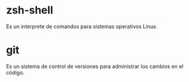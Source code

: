 # zsh-shell
Es un interprete de comandos para sistemas operativos Linux.

# git
Es un sistema de control de versiones para administrar los cambios en el código.

